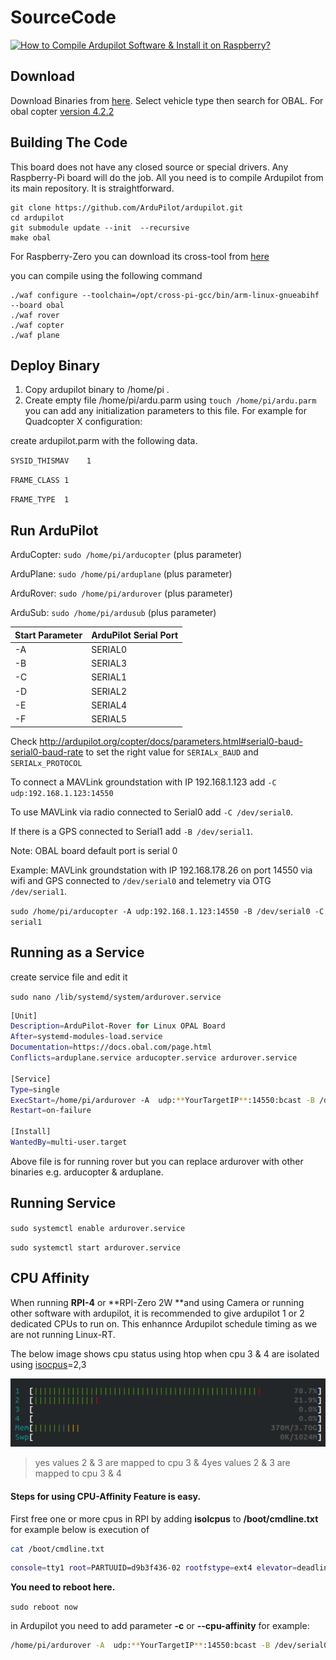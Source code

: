 # SourceCode


[![How to Compile Ardupilot Software & Install it on Raspberry?](https://raw.githubusercontent.com/HefnySco/OBAL/main/images/youtube_how_to_Compile_AP_SW.png)](https://youtu.be/mYn49GbUL8Y "How to Compile Ardupilot Software & Install it on Raspberry?")


## Download 

Download Binaries from [here](https://firmware.ardupilot.org/).  Select vehicle type then search for OBAL. For obal copter [version 4.2.2 ](https://firmware.ardupilot.org/Copter/stable-4.2.2/obal/)

## Building The Code

This board does not have any closed source or special drivers. Any Raspberry-Pi board will do the job. All you need is to compile Ardupilot from its main repository. It is straightforward.





    git clone https://github.com/ArduPilot/ardupilot.git
    cd ardupilot 
    git submodule update --init  --recursive
    make obal

For Raspberry-Zero you can download its cross-tool from [here](https://sourceforge.net/projects/raspberry-pi-cross-compilers/files/Raspberry%20Pi%20GCC%20Cross-Compiler%20Toolchains/Buster/GCC%2010.2.0/Raspberry%20Pi%201%2C%20Zero/)


you can compile using the following command


    ./waf configure --toolchain=/opt/cross-pi-gcc/bin/arm-linux-gnueabihf --board obal
    ./waf rover
    ./waf copter
    ./waf plane




## Deploy Binary

1. Copy ardupilot binary to /home/pi .
2. Create empty file /home/pi/ardu.parm using `touch /home/pi/ardu.parm` you can add any initialization parameters to this file. For example for Quadcopter X configuration:

create ardupilot.parm with the following data.

`SYSID_THISMAV    1`

`FRAME_CLASS 1`

`FRAME_TYPE  1`





## Run ArduPilot

ArduCopter:
`sudo /home/pi/arducopter` (plus parameter) 

ArduPlane:
`sudo /home/pi/arduplane` (plus parameter) 

ArduRover:
`sudo /home/pi/ardurover` (plus parameter) 

ArduSub:
`sudo /home/pi/ardusub` (plus parameter) 


Start Parameter | ArduPilot Serial Port 
------------ | -------------
-A | SERIAL0
-B | SERIAL3
-C | SERIAL1
-D | SERIAL2
-E | SERIAL4
-F | SERIAL5

Check http://ardupilot.org/copter/docs/parameters.html#serial0-baud-serial0-baud-rate to set the right value for `SERIALx_BAUD` and `SERIALx_PROTOCOL`

To connect a MAVLink groundstation with IP 192.168.1.123 add `-C udp:192.168.1.123:14550`

To use MAVLink via radio connected to Serial0 add `-C /dev/serial0`. 

If there is a GPS connected to Serial1 add `-B /dev/serial1`. 

Note: OBAL board default port is serial 0

Example: MAVLink groundstation with IP 192.168.178.26 on port 14550 via wifi and GPS connected to `/dev/serial0` and telemetry via OTG `/dev/serial1`.

`sudo /home/pi/arducopter -A udp:192.168.1.123:14550 -B /dev/serial0 -C serial1`



## Running as a Service

create service file and edit it

`sudo nano /lib/systemd/system/ardurover.service
`



```bash
[Unit]
Description=ArduPilot-Rover for Linux OPAL Board
After=systemd-modules-load.service
Documentation=https://docs.obal.com/page.html
Conflicts=arduplane.service arducopter.service ardurover.service

[Service]
Type=single
ExecStart=/home/pi/ardurover -A  udp:**YourTargetIP**:14550:bcast -B /dev/serial0
Restart=on-failure

[Install]
WantedBy=multi-user.target

```

Above file is for running rover but you can replace ardurover with other binaries e.g. arducopter & arduplane.


## Running Service

`sudo systemctl enable ardurover.service
`
  
`sudo systemctl start ardurover.service
`



## CPU Affinity
When running **RPI-4** or **RPI-Zero 2W **and using Camera or running other software with ardupilot, it is recommended to give ardupilot 1 or 2 dedicated CPUs to run on. This enhannce Ardupilot schedule timing as we are not running Linux-RT.

The below image shows cpu status using htop when cpu 3 & 4 are isolated using [isocpus](https://rt-labs.com/docs/p-net/prepare_raspberrypi.html#advanced-users-only-control-linux-real-time-properties "isocpus")=2,3


[![cpu-affinity](https://raw.githubusercontent.com/HefnySco/OBAL/main/images/cpu_affinity.png "cpu-affinity")](https://raw.githubusercontent.com/HefnySco/OBAL/main/images/cpu_affinity.png "cpu-affinity")

> yes values 2 & 3 are mapped to cpu 3 & 4yes values 2 & 3 are mapped to cpu 3 & 4


#### Steps for using CPU-Affinity Feature is easy.
First free one or more cpus in RPI by adding **isolcpus** to **/boot/cmdline.txt**
for example below is execution of 
```bash
cat /boot/cmdline.txt
```

```bash
console=tty1 root=PARTUUID=d9b3f436-02 rootfstype=ext4 elevator=deadline fsck.repair=yes rootwait modules-load=dwc2,g_ether quiet splash plymouth.ignore-serial-consoles isolcpus=2,3
```

**You need to reboot here.**

`sudo reboot now`

in Ardupilot you need to add parameter **-c**  or **--cpu-affinity**
for example:

```bash
/home/pi/ardurover -A  udp:**YourTargetIP**:14550:bcast -B /dev/serial0 -c 2,3
```



